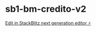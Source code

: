 # sb1-bm-credito-v2

[Edit in StackBlitz next generation editor ⚡️](https://stackblitz.com/~/github.com/oterocanasc/sb1-bm-credito-v2)